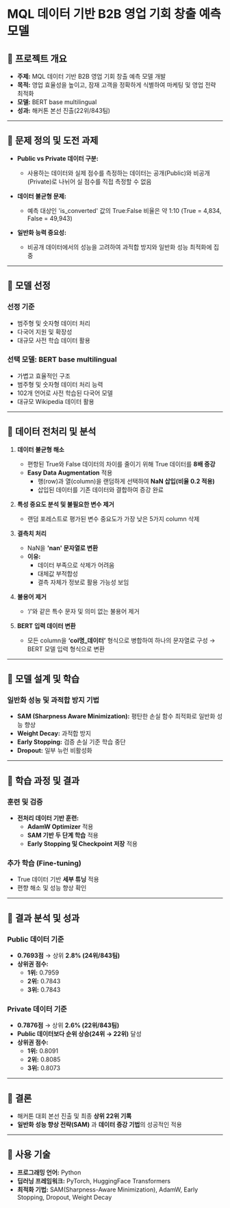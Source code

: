 # MQL 데이터 기반 B2B 영업 기회 창출 예측 모델

## 📌 프로젝트 개요

- **주제:** MQL 데이터 기반 B2B 영업 기회 창출 예측 모델 개발  
- **목적:** 영업 효율성을 높이고, 잠재 고객을 정확하게 식별하여 마케팅 및 영업 전략 최적화  
- **모델:** BERT base multilingual  
- **성과:** 해커톤 본선 진출(22위/843팀)
---

## 📌 문제 정의 및 도전 과제  

- **Public vs Private 데이터 구분:**  
  - 사용하는 데이터와 실제 점수를 측정하는 데이터는 공개(Public)와 비공개(Private)로 나뉘어 실 점수를 직접 측정할 수 없음  
  
- **데이터 불균형 문제:**  
  - 예측 대상인 'is_converted' 값의 True:False 비율은 약 1:10 (True = 4,834, False = 49,943)  
  
- **일반화 능력 중요성:**  
  - 비공개 데이터에서의 성능을 고려하여 과적합 방지와 일반화 성능 최적화에 집중  

---

## 📌 모델 선정  

### **선정 기준**  

- 범주형 및 숫자형 데이터 처리  
- 다국어 지원 및 확장성  
- 대규모 사전 학습 데이터 활용  

### **선택 모델: BERT base multilingual**  

- 가볍고 효율적인 구조  
- 범주형 및 숫자형 데이터 처리 능력  
- 102개 언어로 사전 학습된 다국어 모델  
- 대규모 Wikipedia 데이터 활용  

---

## 📌 데이터 전처리 및 분석  

1. **데이터 불균형 해소**  
    - 편항된 True와 False 데이터의 차이를 줄이기 위해 True 데이터를 **8배 증강**  
    - **Easy Data Augmentation** 적용  
      - 행(row)과 열(column)을 랜덤하게 선택하여 **NaN 삽입(비율 0.2 적용)**  
      - 삽입된 데이터를 기존 데이터와 결합하여 증강 완료  

2. **특성 중요도 분석 및 불필요한 변수 제거**  
    - 랜덤 포레스트로 평가된 변수 중요도가 가장 낮은 5가지 column 삭제  

3. **결측치 처리**  
    - NaN을 **'nan' 문자열로 변환**  
    - **이유:**  
      - 데이터 부족으로 삭제가 어려움  
      - 대체값 부적합성  
      - 결측 자체가 정보로 활용 가능성 보임  

4. **불용어 제거**  
    - ‘/’와 같은 특수 문자 및 의미 없는 불용어 제거  

5. **BERT 입력 데이터 변환**  
    - 모든 column을 **‘col명_데이터’** 형식으로 병합하여 하나의 문자열로 구성 → BERT 모델 입력 형식으로 변환  

---

## 📌 모델 설계 및 학습  

### **일반화 성능 및 과적합 방지 기법**  

- **SAM (Sharpness Aware Minimization):** 평탄한 손실 함수 최적화로 일반화 성능 향상  
- **Weight Decay:** 과적합 방지  
- **Early Stopping:** 검증 손실 기준 학습 중단  
- **Dropout:** 일부 뉴런 비활성화  

---

## 📌 학습 과정 및 결과  

### **훈련 및 검증**  

- **전처리 데이터 기반 훈련:**  
  - **AdamW Optimizer** 적용  
  - **SAM 기반 두 단계 학습** 적용  
  - **Early Stopping 및 Checkpoint 저장** 적용  

### **추가 학습 (Fine-tuning)**  

- True 데이터 기반 **세부 튜닝** 적용  
- 편향 해소 및 성능 향상 확인  

---

## 📌 결과 분석 및 성과  

### **Public 데이터 기준**  

- **0.7693점** → 상위 **2.8% (24위/843팀)**  
- **상위권 점수:**  
  - **1위:** 0.7959  
  - **2위:** 0.7843  
  - **3위:** 0.7843  

### **Private 데이터 기준**  

- **0.7876점** → 상위 **2.6% (22위/843팀)**  
- **Public 데이터보다 순위 상승(24위 → 22위)** 달성  
- **상위권 점수:**  
  - **1위:** 0.8091  
  - **2위:** 0.8085  
  - **3위:** 0.8073  

---

## 📌 결론

- 해커톤 대회 본선 진출 및 최종 **상위 22위 기록**  
- **일반화 성능 향상 전략(SAM)** 과 **데이터 증강 기법**의 성공적인 적용  

---

## 📌 사용 기술  

- **프로그래밍 언어:** Python  
- **딥러닝 프레임워크:** PyTorch, HuggingFace Transformers
- **최적화 기법:** SAM(Sharpness-Aware Minimization), AdamW, Early Stopping, Dropout, Weight Decay  
